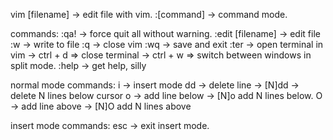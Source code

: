 vim [filename] -> edit file with vim.
:[command] -> command mode.

commands:
:qa! -> force quit all without warning.
:edit [filename] -> edit file
:w -> write to file
:q -> close vim
:wq -> save and exit
:ter -> open terminal in vim
  -> ctrl + d => close terminal
  -> ctrl + w => switch between windows in split mode.
:help -> get help, silly


normal mode commands:
i -> insert mode
dd -> delete line
  -> [N]dd -> delete N lines below cursor
o -> add line below
  -> [N]o add N lines below.
O -> add line above
  -> [N]O add N lines above

insert mode commands:
esc -> exit insert mode.





